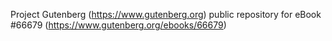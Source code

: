 Project Gutenberg (https://www.gutenberg.org) public repository for
eBook #66679 (https://www.gutenberg.org/ebooks/66679)
